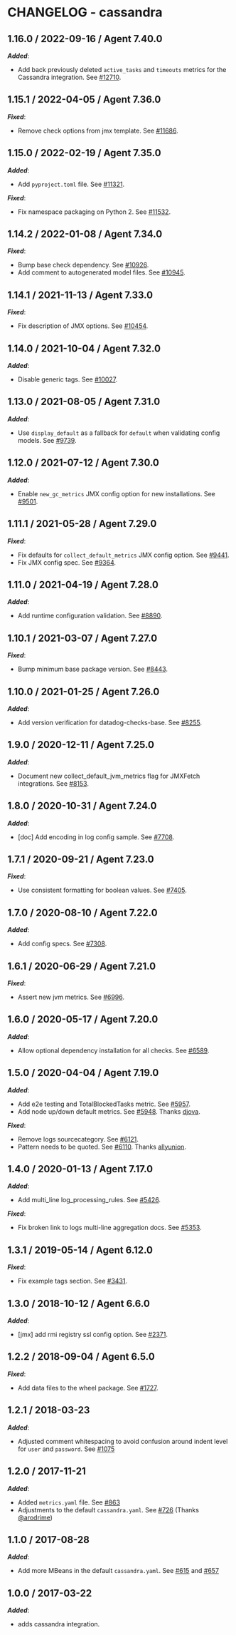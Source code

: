 # CHANGELOG - cassandra

## 1.16.0 / 2022-09-16 / Agent 7.40.0

***Added***: 

* Add back previously deleted `active_tasks` and `timeouts` metrics for the Cassandra integration. See [#12710](https://github.com/DataDog/integrations-core/pull/12710).


## 1.15.1 / 2022-04-05 / Agent 7.36.0

***Fixed***: 

* Remove check options from jmx template. See [#11686](https://github.com/DataDog/integrations-core/pull/11686).


## 1.15.0 / 2022-02-19 / Agent 7.35.0

***Added***: 

* Add `pyproject.toml` file. See [#11321](https://github.com/DataDog/integrations-core/pull/11321).

***Fixed***: 

* Fix namespace packaging on Python 2. See [#11532](https://github.com/DataDog/integrations-core/pull/11532).


## 1.14.2 / 2022-01-08 / Agent 7.34.0

***Fixed***: 

* Bump base check dependency. See [#10926](https://github.com/DataDog/integrations-core/pull/10926).
* Add comment to autogenerated model files. See [#10945](https://github.com/DataDog/integrations-core/pull/10945).


## 1.14.1 / 2021-11-13 / Agent 7.33.0

***Fixed***: 

* Fix description of JMX options. See [#10454](https://github.com/DataDog/integrations-core/pull/10454).


## 1.14.0 / 2021-10-04 / Agent 7.32.0

***Added***: 

* Disable generic tags. See [#10027](https://github.com/DataDog/integrations-core/pull/10027).


## 1.13.0 / 2021-08-05 / Agent 7.31.0

***Added***: 

* Use `display_default` as a fallback for `default` when validating config models. See [#9739](https://github.com/DataDog/integrations-core/pull/9739).


## 1.12.0 / 2021-07-12 / Agent 7.30.0

***Added***: 

* Enable `new_gc_metrics` JMX config option for new installations. See [#9501](https://github.com/DataDog/integrations-core/pull/9501).


## 1.11.1 / 2021-05-28 / Agent 7.29.0

***Fixed***: 

* Fix defaults for `collect_default_metrics` JMX config option. See [#9441](https://github.com/DataDog/integrations-core/pull/9441).
* Fix JMX config spec. See [#9364](https://github.com/DataDog/integrations-core/pull/9364).


## 1.11.0 / 2021-04-19 / Agent 7.28.0

***Added***: 

* Add runtime configuration validation. See [#8890](https://github.com/DataDog/integrations-core/pull/8890).


## 1.10.1 / 2021-03-07 / Agent 7.27.0

***Fixed***: 

* Bump minimum base package version. See [#8443](https://github.com/DataDog/integrations-core/pull/8443).


## 1.10.0 / 2021-01-25 / Agent 7.26.0

***Added***: 

* Add version verification for datadog-checks-base. See [#8255](https://github.com/DataDog/integrations-core/pull/8255).


## 1.9.0 / 2020-12-11 / Agent 7.25.0

***Added***: 

* Document new collect_default_jvm_metrics flag for JMXFetch integrations. See [#8153](https://github.com/DataDog/integrations-core/pull/8153).


## 1.8.0 / 2020-10-31 / Agent 7.24.0

***Added***: 

* [doc] Add encoding in log config sample. See [#7708](https://github.com/DataDog/integrations-core/pull/7708).


## 1.7.1 / 2020-09-21 / Agent 7.23.0

***Fixed***: 

* Use consistent formatting for boolean values. See [#7405](https://github.com/DataDog/integrations-core/pull/7405).


## 1.7.0 / 2020-08-10 / Agent 7.22.0

***Added***: 

* Add config specs. See [#7308](https://github.com/DataDog/integrations-core/pull/7308).


## 1.6.1 / 2020-06-29 / Agent 7.21.0

***Fixed***: 

* Assert new jvm metrics. See [#6996](https://github.com/DataDog/integrations-core/pull/6996).


## 1.6.0 / 2020-05-17 / Agent 7.20.0

***Added***: 

* Allow optional dependency installation for all checks. See [#6589](https://github.com/DataDog/integrations-core/pull/6589).


## 1.5.0 / 2020-04-04 / Agent 7.19.0

***Added***: 

* Add e2e testing and TotalBlockedTasks metric. See [#5957](https://github.com/DataDog/integrations-core/pull/5957).
* Add node up/down default metrics. See [#5948](https://github.com/DataDog/integrations-core/pull/5948). Thanks [djova](https://github.com/djova).

***Fixed***: 

* Remove logs sourcecategory. See [#6121](https://github.com/DataDog/integrations-core/pull/6121).
* Pattern needs to be quoted. See [#6110](https://github.com/DataDog/integrations-core/pull/6110). Thanks [allyunion](https://github.com/allyunion).


## 1.4.0 / 2020-01-13 / Agent 7.17.0

***Added***: 

* Add multi_line log_processing_rules. See [#5426](https://github.com/DataDog/integrations-core/pull/5426).

***Fixed***: 

* Fix broken link to logs multi-line aggregation docs. See [#5353](https://github.com/DataDog/integrations-core/pull/5353).


## 1.3.1 / 2019-05-14 / Agent 6.12.0

***Fixed***: 

* Fix example tags section. See [#3431](https://github.com/DataDog/integrations-core/pull/3431).


## 1.3.0 / 2018-10-12 / Agent 6.6.0

***Added***: 

* [jmx] add rmi registry ssl config option. See [#2371](https://github.com/DataDog/integrations-core/pull/2371).


## 1.2.2 / 2018-09-04 / Agent 6.5.0

***Fixed***: 

* Add data files to the wheel package. See [#1727](https://github.com/DataDog/integrations-core/pull/1727).


## 1.2.1 / 2018-03-23

***Added***: 

* Adjusted comment whitespacing to avoid confusion around indent level for `user` and `password`. See [#1075](https://github.com/DataDog/integrations-core/pull/1075)


## 1.2.0 / 2017-11-21

***Added***: 

* Added `metrics.yaml` file. See [#863](https://github.com/DataDog/integrations-core/issues/863)
* Adjustments to the default `cassandra.yaml`. See [#726](https://github.com/DataDog/integrations-core/issues/726) (Thanks [@arodrime](https://github.com/arodrime))


## 1.1.0 / 2017-08-28

***Added***: 

* Add more MBeans in the default `cassandra.yaml`. See [#615](https://github.com/DataDog/integrations-core/issues/615) and [#657](https://github.com/DataDog/integrations-core/issues/657)


## 1.0.0 / 2017-03-22

***Added***: 

* adds cassandra integration.

